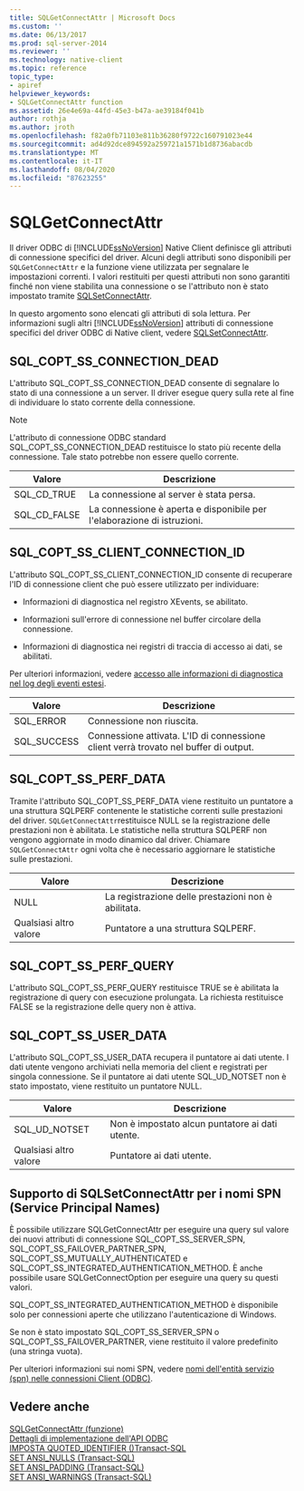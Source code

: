 ```yaml
---
title: SQLGetConnectAttr | Microsoft Docs
ms.custom: ''
ms.date: 06/13/2017
ms.prod: sql-server-2014
ms.reviewer: ''
ms.technology: native-client
ms.topic: reference
topic_type:
- apiref
helpviewer_keywords:
- SQLGetConnectAttr function
ms.assetid: 26e4e69a-44fd-45e3-b47a-ae39184f041b
author: rothja
ms.author: jroth
ms.openlocfilehash: f82a0fb71103e811b36280f9722c160791023e44
ms.sourcegitcommit: ad4d92dce894592a259721a1571b1d8736abacdb
ms.translationtype: MT
ms.contentlocale: it-IT
ms.lasthandoff: 08/04/2020
ms.locfileid: "87623255"
---
```

# <a name="sqlgetconnectattr"></a>SQLGetConnectAttr
  Il driver ODBC di [!INCLUDE[ssNoVersion](../../includes/ssnoversion-md.md)] Native Client definisce gli attributi di connessione specifici del driver. Alcuni degli attributi sono disponibili per `SQLGetConnectAttr` e la funzione viene utilizzata per segnalare le impostazioni correnti. I valori restituiti per questi attributi non sono garantiti finché non viene stabilita una connessione o se l'attributo non è stato impostato tramite [SQLSetConnectAttr](sqlsetconnectattr.md).  
  
 In questo argomento sono elencati gli attributi di sola lettura. Per informazioni sugli altri [!INCLUDE[ssNoVersion](../../includes/ssnoversion-md.md)] attributi di connessione specifici del driver ODBC di Native client, vedere [SQLSetConnectAttr](sqlsetconnectattr.md).  
  
## <a name="sql_copt_ss_connection_dead"></a>SQL_COPT_SS_CONNECTION_DEAD  
 L'attributo SQL_COPT_SS_CONNECTION_DEAD consente di segnalare lo stato di una connessione a un server. Il driver esegue query sulla rete al fine di individuare lo stato corrente della connessione.  
  
> [!NOTE]  
>  L'attributo di connessione ODBC standard SQL_COPT_SS_CONNECTION_DEAD restituisce lo stato più recente della connessione. Tale stato potrebbe non essere quello corrente.  
  
|Valore|Descrizione|  
|-----------|-----------------|  
|SQL_CD_TRUE|La connessione al server è stata persa.|  
|SQL_CD_FALSE|La connessione è aperta e disponibile per l'elaborazione di istruzioni.|  
  
## <a name="sql_copt_ss_client_connection_id"></a>SQL_COPT_SS_CLIENT_CONNECTION_ID  
 L'attributo SQL_COPT_SS_CLIENT_CONNECTION_ID consente di recuperare l'ID di connessione client che può essere utilizzato per individuare:  
  
-   Informazioni di diagnostica nel registro XEvents, se abilitato.  
  
-   Informazioni sull'errore di connessione nel buffer circolare della connessione.  
  
-   Informazioni di diagnostica nei registri di traccia di accesso ai dati, se abilitati.  
  
 Per ulteriori informazioni, vedere [accesso alle informazioni di diagnostica nel log degli eventi estesi](../native-client/features/accessing-diagnostic-information-in-the-extended-events-log.md).  
  
|Valore|Descrizione|  
|-----------|-----------------|  
|SQL_ERROR|Connessione non riuscita.|  
|SQL_SUCCESS|Connessione attivata. L'ID di connessione client verrà trovato nel buffer di output.|  
  
## <a name="sql_copt_ss_perf_data"></a>SQL_COPT_SS_PERF_DATA  
 Tramite l'attributo SQL_COPT_SS_PERF_DATA viene restituito un puntatore a una struttura SQLPERF contenente le statistiche correnti sulle prestazioni del driver. `SQLGetConnectAttr`restituisce NULL se la registrazione delle prestazioni non è abilitata. Le statistiche nella struttura SQLPERF non vengono aggiornate in modo dinamico dal driver. Chiamare `SQLGetConnectAttr` ogni volta che è necessario aggiornare le statistiche sulle prestazioni.  
  
|Valore|Descrizione|  
|-----------|-----------------|  
|NULL|La registrazione delle prestazioni non è abilitata.|  
|Qualsiasi altro valore|Puntatore a una struttura SQLPERF.|  
  
## <a name="sql_copt_ss_perf_query"></a>SQL_COPT_SS_PERF_QUERY  
 L'attributo SQL_COPT_SS_PERF_QUERY restituisce TRUE se è abilitata la registrazione di query con esecuzione prolungata. La richiesta restituisce FALSE se la registrazione delle query non è attiva.  
  
## <a name="sql_copt_ss_user_data"></a>SQL_COPT_SS_USER_DATA  
 L'attributo SQL_COPT_SS_USER_DATA recupera il puntatore ai dati utente. I dati utente vengono archiviati nella memoria del client e registrati per singola connessione. Se il puntatore ai dati utente SQL_UD_NOTSET non è stato impostato, viene restituito un puntatore NULL.  
  
|Valore|Descrizione|  
|-----------|-----------------|  
|SQL_UD_NOTSET|Non è impostato alcun puntatore ai dati utente.|  
|Qualsiasi altro valore|Puntatore ai dati utente.|  
  
## <a name="sqlgetconnectattr-support-for-service-principal-names-spns"></a>Supporto di SQLSetConnectAttr per i nomi SPN (Service Principal Names)  
 È possibile utilizzare SQLGetConnectAttr per eseguire una query sul valore dei nuovi attributi di connessione SQL_COPT_SS_SERVER_SPN, SQL_COPT_SS_FAILOVER_PARTNER_SPN, SQL_COPT_SS_MUTUALLY_AUTHENTICATED e SQL_COPT_SS_INTEGRATED_AUTHENTICATION_METHOD. È anche possibile usare SQLGetConnectOption per eseguire una query su questi valori.  
  
 SQL_COPT_SS_INTEGRATED_AUTHENTICATION_METHOD è disponibile solo per connessioni aperte che utilizzano l'autenticazione di Windows.  
  
 Se non è stato impostato SQL_COPT_SS_SERVER_SPN o SQL_COPT_SS_FAILOVER_PARTNER, viene restituito il valore predefinito (una stringa vuota).  
  
 Per ulteriori informazioni sui nomi SPN, vedere [nomi dell'entità servizio &#40;spn&#41; nelle connessioni Client &#40;ODBC&#41;](../native-client/odbc/service-principal-names-spns-in-client-connections-odbc.md).  
  
## <a name="see-also"></a>Vedere anche  
 [SQLGetConnectAttr (funzione)](https://go.microsoft.com/fwlink/?LinkId=59347)   
 [Dettagli di implementazione dell'API ODBC](odbc-api-implementation-details.md)   
 [IMPOSTA QUOTED_IDENTIFIER &#40;&#41;Transact-SQL](/sql/t-sql/statements/set-quoted-identifier-transact-sql)   
 [SET ANSI_NULLS &#40;Transact-SQL&#41;](/sql/t-sql/statements/set-ansi-nulls-transact-sql)   
 [SET ANSI_PADDING &#40;Transact-SQL&#41;](/sql/t-sql/statements/set-ansi-padding-transact-sql)   
 [SET ANSI_WARNINGS &#40;Transact-SQL&#41;](/sql/t-sql/statements/set-ansi-warnings-transact-sql)  
  
  
